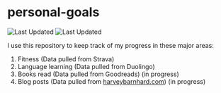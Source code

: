 # personal-goals
![Last Updated](https://img.shields.io/date/1610161168?color=FC4C02&label=Fitness%20Updated&logo=strava)
![Last Updated](https://img.shields.io/date/1610161168?color=7ac70c&label=Language%20Updated&logo=duolingo)

I use this repository to keep track of my progress in these major areas:

1. Fitness (Data pulled from Strava)
2. Language learning (Data pulled from Duolingo)
3. Books read (Data pulled from Goodreads) (in progress)
4. Blog posts (Data pulled from [harveybarnhard.com](https://harveybarnhard.com)) (in progress)
